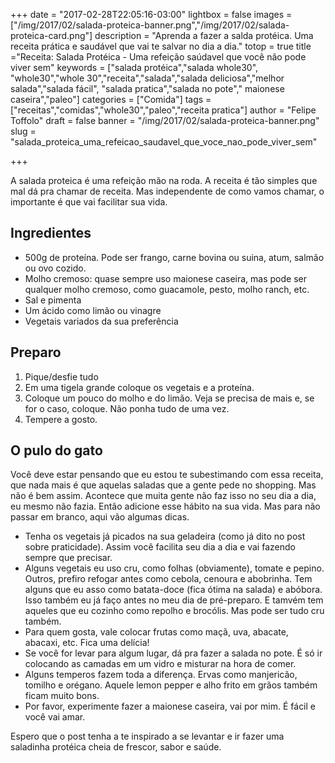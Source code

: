 +++
date = "2017-02-28T22:05:16-03:00"
lightbox = false
images = ["/img/2017/02/salada-proteica-banner.png","/img/2017/02/salada-proteica-card.png"]
description = "Aprenda a fazer a salda protéica. Uma receita prática e saudável que vai te salvar no dia a dia."
totop = true
title ="Receita: Salada Protéica - Uma refeição saúdavel que você não pode viver sem"
keywords = ["salada protéica","salada whole30", "whole30","whole 30","receita","salada","salada deliciosa","melhor salada","salada fácil", "salada pratica","salada no pote"," maionese caseira","paleo"]
categories = ["Comida"]
tags = ["receitas","comidas","whole30","paleo","receita pratica"]
author = "Felipe Toffolo"
draft = false
banner = "/img/2017/02/salada-proteica-banner.png"
slug = "salada_proteica_uma_refeicao_saudavel_que_voce_nao_pode_viver_sem"

+++

A salada proteica é uma refeição mão na roda.
A receita é tão simples que mal dá pra chamar de receita. Mas independente de como vamos chamar, o importante é que vai facilitar sua vida.

## Ingredientes
- 500g de proteína. Pode ser frango, carne bovina ou suina, atum, salmão ou ovo cozido.
- Molho cremoso: quase sempre uso maionese caseira, mas pode ser qualquer molho cremoso, como guacamole, pesto, molho ranch, etc.
- Sal e pimenta
- Um ácido como limão ou vinagre
- Vegetais variados da sua preferência

## Preparo
1. Pique/desfie tudo
2. Em uma tigela grande coloque os vegetais e a proteína.
3. Coloque um pouco do molho e do limão. Veja se precisa de mais e, se for o caso, coloque. Não ponha tudo de uma vez.
4. Tempere a gosto.

## O pulo do gato
Você deve estar pensando que eu estou te subestimando com essa receita, que nada mais é que aquelas saladas que a gente pede no shopping. Mas não é bem assim. Acontece que muita gente não faz isso no seu dia a dia, eu mesmo não fazia. Então adicione esse hábito na sua vida. Mas para não passar em branco, aqui vão algumas dicas.

- Tenha os vegetais já picados na sua geladeira (como já dito no post sobre praticidade). Assim você facilita seu dia a dia e vai fazendo sempre que precisar.
- Alguns vegetais eu uso cru, como folhas (obviamente), tomate e pepino. Outros, prefiro refogar antes como cebola, cenoura e abobrinha. Tem alguns que eu asso como batata-doce (fica ótima na salada) e abóbora. Isso também eu já faço antes no meu dia de pré-preparo. E tamvém tem aqueles que eu cozinho como repolho e brocólis. Mas pode ser tudo cru também.
- Para quem gosta, vale colocar frutas como maçã, uva, abacate, abacaxi, etc. Fica uma delícia!
- Se você for levar para algum lugar, dá pra fazer a salada no pote. É só ir colocando as camadas em um vidro e misturar na hora de comer.
- Alguns temperos fazem toda a diferença. Ervas como manjericão, tomilho e orégano. Aquele lemon pepper e alho frito em grãos também ficam muito bons.
- Por favor, experimente fazer a maionese caseira, vai por mim. É fácil e você vai amar.

Espero que o post tenha a te inspirado a se levantar e ir fazer uma saladinha protéica cheia de frescor, sabor e saúde.

